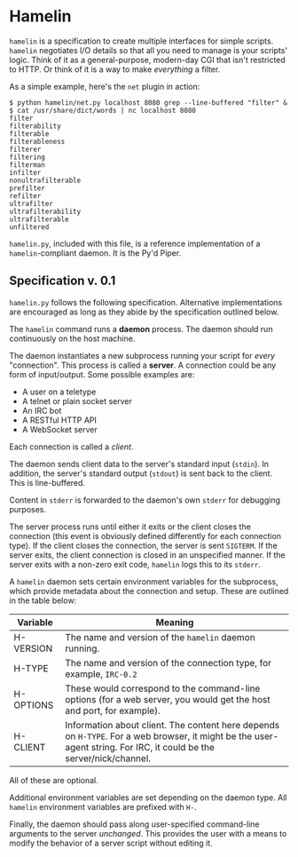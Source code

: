 Hamelin
=======

`hamelin` is a specification to create multiple interfaces for simple scripts.
`hamelin` negotiates I/O details so that all you need to manage is your
scripts' logic. Think of it as a general-purpose, modern-day CGI that isn't
restricted to HTTP. Or think of it is a way to make *everything* a filter.

As a simple example, here's the `net` plugin in action:

    $ python hamelin/net.py localhost 8080 grep --line-buffered "filter" &
    $ cat /usr/share/dict/words | nc localhost 8080
    filter
    filterability
    filterable
    filterableness
    filterer
    filtering
    filterman
    infilter
    nonultrafilterable
    prefilter
    refilter
    ultrafilter
    ultrafilterability
    ultrafilterable
    unfiltered

`hamelin.py`, included with this file, is a reference implementation of a
`hamelin`-compliant daemon. It is the Py'd Piper.

## Specification v. 0.1

`hamelin.py` follows the following specification. Alternative implementations
are encouraged as long as they abide by the specification outlined below.

The `hamelin` command runs a **daemon** process. The daemon should run
continuously on the host machine.

The daemon instantiates a new subprocess running your script for *every*
"connection". This process is called a **server**. A connection could be any
form of input/output. Some possible examples are:

- A user on a teletype
- A telnet or plain socket server
- An IRC bot
- A RESTful HTTP API
- A WebSocket server

Each connection is called a *client*.

The daemon sends client data to the server's standard input (`stdin`). In
addition, the server's standard output (`stdout`) is sent back to the client.
This is line-buffered.

Content in `stderr` is forwarded to the daemon's own `stderr` for debugging
purposes.

The server process runs until either it exits or the client closes the
connection (this event is obviously defined differently for each connection
type). If the client closes the connection, the server is sent `SIGTERM`. If
the server exits, the client connection is closed in an unspecified manner. If
the server exits with a non-zero exit code, `hamelin` logs this to its
`stderr`.

A `hamelin` daemon sets certain environment variables for the subprocess, which
provide metadata about the connection and setup. These are outlined in the
table below:

| Variable  | Meaning |
| --------- | ------- |
| H-VERSION | The name and version of the `hamelin` daemon running.
| H-TYPE    | The name and version of the connection type, for example, `IRC-0.2` |
| H-OPTIONS | These would correspond to the command-line options (for a web server, you would get the host and port, for example). |
| H-CLIENT  | Information about client. The content here depends on `H-TYPE`. For a web browser, it might be the user-agent string. For IRC, it could be the server/nick/channel. |

All of these are optional.

Additional environment variables are set depending on the daemon type. All
`hamelin` environment variables are prefixed with `H-`.

Finally, the daemon should pass along user-specified command-line arguments to
the server *unchanged*. This provides the user with a means to modify the
behavior of a server script without editing it.
